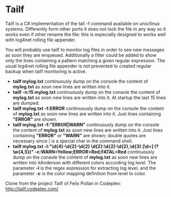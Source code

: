 # Tailf

Tailf is a C# implementation of the tail -f command available on unix/linux systems. Differently form other ports it does not lock the file in any way so it works even if other rename the file: this is expecially designed to works well with log4net rolling file appender.

You will probably use tailf to monitor log files in order to see new messages as soon they are enqueued. Additionally a filter could be added to show only the lines containing a pattern matching a given regular expression. The usual log4net rolling file appender is not prevented to created regular backup when tailf monitoring is active.


* **tailf mylog.txt** continuously dump on the console the content of **mylog.txt** as soon new lines are written into it. 
* **tailf -n:15 mylog.txt** continuously dump on the console the content of  **mylog.txt** as soon new lines are written into it. At startup the last 15 lines are dumped. 
* **tailf mylog.txt -f:ERROR** continuously dump on the console the content of **mylog.txt** as soon new lines are written into it. Just lines containing  **"ERROR"** are shown. 
* **tailf mylog.txt -f:"ERROR|WARN"** continuously dump on the console the content of **mylog.txt** as soon new lines are written into it. Just lines containing  **"ERROR"** or **"WARN"** are shown; double quotes are necessary since | is a special char in the command shell.
* **tailf mylog.txt  -l:"\d{4}-\d{2}-\d{2} \d{2}:\d{2}:\d{2},\d{3} \[\d+\] (?<level>\w{4,5})" -c:WARN=Yellow;ERROR=Red;FATAL=Red** continuously dump on the console the content of **mylog.txt** as soon new lines are written into itAnderson with different colors according log level. The parameter **-l** is the regex expression for extracting log level, and the parameter **-c** is the color mapping definition from level to color.


Clone from the project Tailf of Felix Pollan in Codeplex:
http://tailf.codeplex.com/
